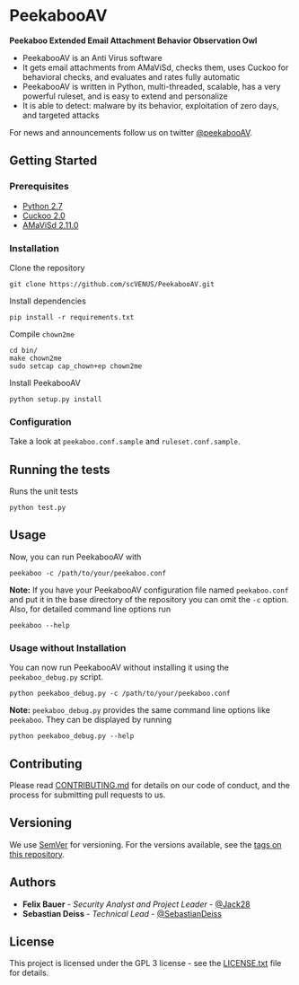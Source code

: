 # PeekabooAV #

**Peekaboo Extended Email Attachment Behavior Observation Owl**

* PeekabooAV is an Anti Virus software
* It gets email attachments from AMaViSd, checks them, uses Cuckoo for behavioral checks, and evaluates and rates fully automatic
* PeekabooAV is written in Python, multi-threaded, scalable, has a very powerful ruleset, and is easy to extend and personalize
* It is able to detect: malware by its behavior, exploitation of zero days, and targeted attacks

For news and announcements follow us on twitter [@peekabooAV](https://twitter.com/peekabooav).


## Getting Started ##

### Prerequisites ####

* [Python 2.7](https://www.python.org/downloads/)
* [Cuckoo 2.0](https://github.com/cuckoosandbox/cuckoo)
* [AMaViSd 2.11.0](https://www.ijs.si/software/amavisd/)


### Installation ###

Clone the repository
```shell
git clone https://github.com/scVENUS/PeekabooAV.git
```

Install dependencies
```shell
pip install -r requirements.txt
```

Compile ``chown2me``
```shell
cd bin/
make chown2me
sudo setcap cap_chown+ep chown2me
```

Install PeekabooAV
```shell
python setup.py install
```

### Configuration ###
Take a look at ``peekaboo.conf.sample`` and ``ruleset.conf.sample``.


## Running the tests ##

Runs the unit tests
```shell
python test.py 
```


## Usage ##

Now, you can run PeekabooAV with
```shell
peekaboo -c /path/to/your/peekaboo.conf
```

**Note:** If you have your PeekabooAV configuration file named ``peekaboo.conf``
and put it in the base directory of the repository you can omit the ``-c`` option.  
Also, for detailed command line options run
```shell
peekaboo --help
```

### Usage without Installation ###

You can now run PeekabooAV without installing it using the ``peekaboo_debug.py`` script.
```shell
python peekaboo_debug.py -c /path/to/your/peekaboo.conf
```

**Note:** ``peekaboo_debug.py`` provides the same command line options like ``peekaboo``.
They can be displayed by running

```shell
python peekaboo_debug.py --help
```


## Contributing ##
Please read [CONTRIBUTING.md](CONTRIBUTING.md) for details on our code of conduct, and the process for submitting pull requests to us.


## Versioning ##

We use [SemVer](http://semver.org/) for versioning. For the versions available,
see the [tags on this repository](https://github.com/scVENUS/PeekabooAV/releases).

## Authors ##

* **Felix Bauer** - *Security Analyst and Project Leader* - [@Jack28](https://github.com/Jack28)
* **Sebastian Deiss** - *Technical Lead* - [@SebastianDeiss](https://github.com/SebastianDeiss)

## License ##

This project is licensed under the GPL 3 license - see the [LICENSE.txt](LICENSE.txt) file for details.
